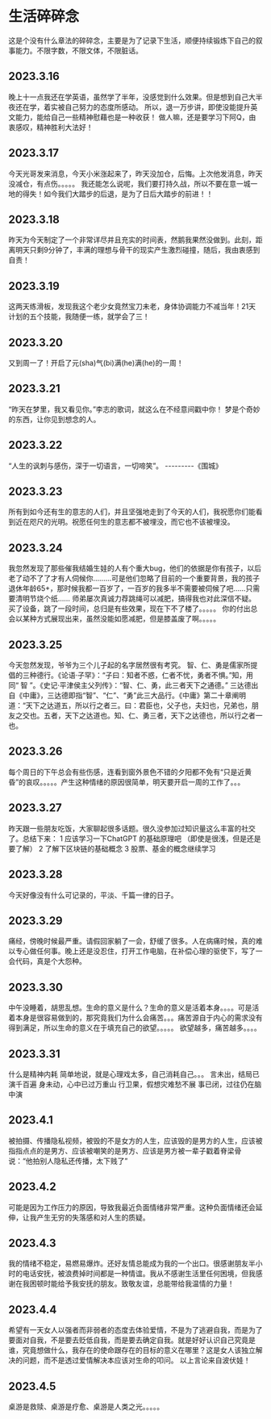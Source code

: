 # 生活碎碎念
这是个没有什么章法的碎碎念，主要是为了记录下生活，顺便持续锻炼下自己的叙事能力。不限字数，不限文体，不限脏话。
## 2023.3.16
晚上十一点我还在学英语，虽然学了半年，没感觉到什么效果。但是想到自己大半夜还在学，着实被自己努力的态度所感动。
所以，退一万步讲，即使没能提升英文能力，能给自己一些精神慰藉也是一种收获！
做人嘛，还是要学习下阿Q，由衷感叹，精神胜利大法好！
## 2023.3.17
今天光哥发来消息，今天小米涨起来了，昨天没加仓，后悔。上次他发消息，昨天没减仓，有点伤。。。。。
我还能怎么说呢，我们要打持久战，所以不要在意一城一地的得失！如今我们大踏步的后退，是为了日后大踏步的前进！！
## 2023.3.18
昨天为今天制定了一个非常详尽并且充实的时间表，然鹅我果然没做到。此刻，距离明天只剩9分钟了，丰满的理想与骨干的现实产生激烈碰撞，随后，我由衷感到自责！
## 2023.3.19
这两天练滑板，发现我这个老少女竟然宝刀未老，身体协调能力不减当年！21天计划的五个技能，我随便一练，就学会了三！
## 2023.3.20
又到周一了！开启了元(sha)气(bi)满(he)满(he)的一周！
## 2023.3.21
“昨天在梦里，我又看见你。”李志的歌词，就这么在不经意间戳中你！
梦是个奇妙的东西，让你见到想念的人。
## 2023.3.22
“人生的讽刺与感伤，深于一切语言，一切啼笑”。 ---------《围城》
## 2023.3.23
所有到如今还有生的意志的人们，并且坚强地走到了今天的人们，我祝愿你们能看到近在咫尺的光明。祝愿任何生的意志都不被埋没，而它也不该被埋没。
## 2023.3.24
我忽然发现了那些催我结婚生娃的人有个重大bug，他们的依据是你有孩子，以后老了动不了了才有人伺候你………可是他们忽略了目前的一个重要背景，我的孩子退休年龄65+，那时候我都一百岁了，一百岁的我多半不需要被伺候了吧……只需要清明节烧个纸……
师弟屡次真诚力荐跳绳可以减肥，搞得我也对此深信不疑。买了设备，跳了一段时间，总归是有些效果，现在下不了楼了。。。。。
你的付出总会以某种方式展现出来，虽然没能如愿减肥，但是膝盖废了啊。。。。。
## 2023.3.25
今天忽然发现，爷爷为三个儿子起的名字居然很有考究。
智、仁、勇是儒家所提倡的三种德行。《论语·子罕》：“子曰：知者不惑，仁者不忧，勇者不惧。”知，用同“ 智 ”。《史记·平津侯主父列传》：“智、仁、勇，此三者天下之通德。”
三达德出自《中庸》，三达德即指“智”、“仁”、“勇”此三大品行。《中庸》第二十章阐明道：“天下之达道五，所以行之者三。曰：君臣也，父子也，夫妇也，兄弟也，朋友之交也。五者，天下之达道也。知、仁、勇三者，天下之达德也，所以行之者一也。
## 2023.3.26
每个周日的下午总会有些伤感，连看到窗外景色不错的夕阳都不免有“只是近黄昏”的哀叹。。。。。产生这种情绪的原因很简单，明天要开启一周的工作了。。。
## 2023.3.27
昨天跟一些朋友吃饭，大家聊起很多话题。很久没参加过知识量这么丰富的社交了。总结下来：
1 应该学习一下ChatGPT 的基础原理吧 （即使是很浅，但是还是要了解）
2 了解下区块链的基础概念
3 股票、基金的概念继续学习
## 2023.3.28
今天好像没有什么可记录的，平淡、千篇一律的日子。
## 2023.3.29
痛经，傍晚时候最严重。请假回家躺了一会，舒缓了很多。人在病痛时候，真的难以专心做任何事。晚上还是没忍住，打开工作电脑，在补偿心理的驱使下，写了一会代码，真是个大怨种。
## 2023.3.30
中午没睡着，胡思乱想。生命的意义是什么？生命的意义是活着本身。。。。可是活着本身是很容易做到的，那究竟我们为什么会痛苦。。。痛苦源自于内心的需求没有得到满足，所以生命的意义在于填充自己的欲望。。。。。
欲望越多，痛苦越多。。。。
## 2023.3.31
什么是精神内耗
简单地说，就是心理戏太多，自己消耗自己。。。
言未出，结局已演千百遍
身未动，心中已过万重山
行卫果，假想灾难愁不展
事已闭，过往仍在脑中演
## 2023.4.1
被拍摄、传播隐私视频，被毁的不是女方的人生，应该毁的是男方的人生，应该被指指点点的是男方、应该被嘲笑的是男方、应该是男方被一辈子戳着脊梁骨说：“他拍别人隐私还传播，太下贱了”
## 2023.4.2
可能是因为工作压力的原因，导致我最近负面情绪非常严重。这种负面情绪还会延伸，让我产生无穷的失落感和对人生的质疑。
## 2023.4.3
我的情绪不稳定，易燃易爆炸。还好友情总能成为我的一个出口。很感谢朋友半小时的电话安抚，被浪费掉时间都是一种情谊。我从不感谢生活里任何困境，但我感谢在我困顿时能给予我安抚的朋友。致敬友谊，总能带给我温情的力量！
## 2023.4.4
希望有一天女人以强者而非弱者的态度去体验爱情，不是为了逃避自我，而是为了要面对自我，不是要去贬低自我，而是要去确定自我。就是好好认识自己究竟是谁，究竟想做什么，我存在的使命跟存在的目标的意义在哪里？这是女人该独立解决的问题，而不是透过爱情解决本应该对生命的叩问。
以上言论来自波伏娃！
## 2023.4.5
桌游是救赎、桌游是疗愈、桌游是人类之光。。。。。
